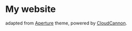 # My website

adapted from [Aperture](https://cosmic-hippopotamus.cloudvent.net) theme, powered by [CloudCannon](https://cloudcannon.com). 